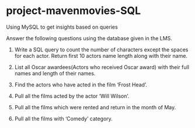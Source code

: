 # project-mavenmovies-SQL
Using MySQL to get insights based on queries


Answer the following questions using the database given in the LMS.


1. Write a SQL query to count the number of characters except the spaces for each actor. Return first 10 actors name length along with their name.

2. List all Oscar awardees(Actors who received Oscar award) with their full names and length of their names.

3. Find the actors who have acted in the film ‘Frost Head’.

4. Pull all the films acted by the actor ‘Will Wilson’.

5. Pull all the films which were rented and return in the month of May.

6. Pull all the films with ‘Comedy’ category.
